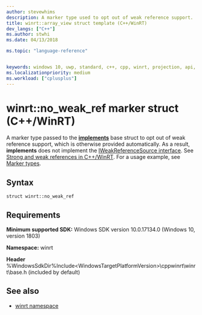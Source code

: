 ```yaml
---
author: stevewhims
description: A marker type used to opt out of weak reference support.
title: winrt::array_view struct template (C++/WinRT)
dev_langs: ["C++"]
ms.author: stwhi
ms.date: 04/13/2018

ms.topic: "language-reference"


keywords: windows 10, uwp, standard, c++, cpp, winrt, projection, api, reference, marker, type
ms.localizationpriority: medium
ms.workload: ["cplusplus"]
---
```


# winrt::no_weak_ref marker struct (C++/WinRT)

A marker type passed to the [**implements**](implements.md) base struct to opt out of weak reference support, which is otherwise provided automatically. As a result, **implements** does not implement the [IWeakReferenceSource interface](https://msdn.microsoft.com/library/windows/desktop/hh802476). See [Strong and weak references in C++/WinRT](/windows/uwp/cpp-and-winrt-apis/weak-references). For a usage example, see [Marker types](implements.md#marker-types).

## Syntax
```cppwinrt
struct winrt::no_weak_ref
```

## Requirements
**Minimum supported SDK:** Windows SDK version 10.0.17134.0 (Windows 10, version 1803)

**Namespace:** winrt

**Header** %WindowsSdkDir%Include\<WindowsTargetPlatformVersion>\cppwinrt\winrt\base.h (included by default)

## See also 
* [winrt namespace](winrt.md)
